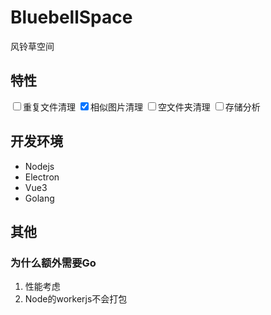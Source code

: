 # BluebellSpace
风铃草空间

## 特性
<input type="checkbox" />重复文件清理
<input type="checkbox" checked/>相似图片清理
<input type="checkbox" />空文件夹清理
<input type="checkbox" />存储分析

## 开发环境
- Nodejs
- Electron
- Vue3
- Golang
## 其他
### 为什么额外需要Go
1. 性能考虑
2. Node的workerjs不会打包
